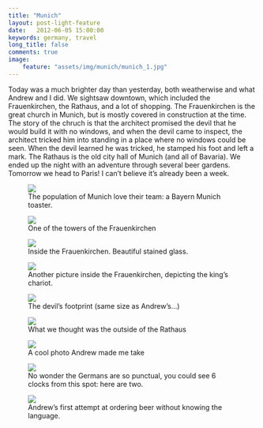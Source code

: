 ```yaml
---
title: "Munich"
layout: post-light-feature
date:   2012-06-05 15:00:00
keywords: germany, travel
long_title: false
comments: true
image:
    feature: "assets/img/munich/munich_1.jpg"
---
```


Today was a much brighter day than yesterday, both weatherwise and what Andrew
and I did.  We sightsaw downtown, which included the Frauenkirchen, the Rathaus,
and a lot of shopping.  The Frauenkirchen is the great church in Munich, but is
mostly covered in construction at the time.  The story of the chruch is that the
architect promised the devil that he would build it with no windows, and when
the devil came to inspect, the architect tricked him into standing in a place
where no windows could be seen.  When the devil learned he was tricked, he
stamped his foot and left a mark.  The Rathaus is the old city hall of Munich
(and all of Bavaria).  We ended up the night with an adventure through several
beer gardens.  Tomorrow we head to Paris!  I can’t believe it’s already been a
week.

<figure>
    <img src="{{ site.baseurl }}/assets/img/munich/munich_2.jpg">
    <figcaption>The population of Munich love their team: a Bayern Munich toaster.</figcaption>
</figure>

<figure>
    <img src="{{ site.baseurl }}/assets/img/munich/munich_3.jpg">
    <figcaption>One of the towers of the Frauenkirchen</figcaption>
</figure>

<figure>
    <img src="{{ site.baseurl }}/assets/img/munich/munich_4.jpg">
    <figcaption>Inside the Frauenkirchen. Beautiful stained glass.</figcaption>
</figure>

<figure>
    <img src="{{ site.baseurl }}/assets/img/munich/munich_5.jpg">
    <figcaption>Another picture inside the Frauenkirchen, depicting the king’s chariot.</figcaption>
</figure>

<figure>
    <img src="{{ site.baseurl }}/assets/img/munich/munich_6.jpg">
    <figcaption>The devil’s footprint (same size as Andrew’s...)</figcaption>
</figure>

<figure>
    <img src="{{ site.baseurl }}/assets/img/munich/munich_7.jpg">
    <figcaption>What we thought was the outside of the Rathaus</figcaption>
</figure>

<figure>
    <img src="{{ site.baseurl }}/assets/img/munich/munich_8.jpg">
    <figcaption>A cool photo Andrew made me take</figcaption>
</figure>

<figure>
    <img src="{{ site.baseurl }}/assets/img/munich/munich_9.jpg">
    <figcaption>No wonder the Germans are so punctual, you could see 6 clocks from this spot: here are two.</figcaption>
</figure>

<figure>
    <img src="{{ site.baseurl }}/assets/img/munich/munich_10.jpg">
    <figcaption>Andrew’s first attempt at ordering beer without knowing the language.</figcaption>
</figure>
